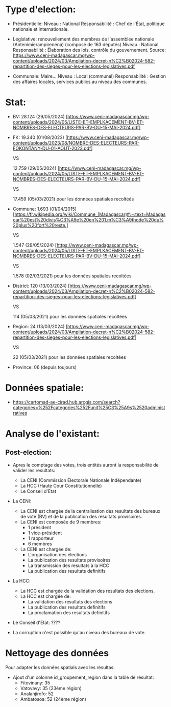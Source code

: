 # Type d'election:

- Présidentielle:
  Niveau : National
  Responsabilité : Chef de l'État, politique nationale et internationale.

- Législative: renouvellement des membres de l'assemblée nationale (Antenimierampirenena) (composé de 163 députés)
  Niveau : National
  Responsabilité : Élaboration des lois, contrôle du gouvernement.
  Source: https://www.ceni-madagascar.mg/wp-content/uploads/2024/03/Ampliation-decret-n%C2%B02024-582-repartition-des-sieges-pour-les-elections-legislatives.pdf

- Communale: Maire...
  Niveau : Local (communal)
  Responsabilité : Gestion des affaires locales, services publics au niveau des communes.

# Stat:

- BV: 28.124 (29/05/2024) [https://www.ceni-madagascar.mg/wp-content/uploads/2024/05/LISTE-ET-EMPLKACEMENT-BV-ET-NOMBRES-DES-ELECTEURS-PAR-BV-DU-15-MAI-2024.pdf]

- FK:
  19.340 (01/08/2023) [https://www.ceni-madagascar.mg/wp-content/uploads/2023/08/NOMBRE-DES-ELECTEURS-PAR-FOKONTANY-DU-01-AOUT-2023.pdf]

  VS

  12.759 (29/05/2024) [https://www.ceni-madagascar.mg/wp-content/uploads/2024/05/LISTE-ET-EMPLKACEMENT-BV-ET-NOMBRES-DES-ELECTEURS-PAR-BV-DU-15-MAI-2024.pdf]
  
  VS
  
  17.459 (05/03/2021) pour les données spatiales recoltéés

- Commune:
  1.693 (01/04/2015) [https://fr.wikipedia.org/wiki/Commune_(Madagascar)#:~:text=Madagascar%20est%20divis%C3%A9e%20en%201,m%C3%A9thode%20du%20plus%20fort%20reste.]

  VS

  1.547 (29/05/2024) [https://www.ceni-madagascar.mg/wp-content/uploads/2024/05/LISTE-ET-EMPLKACEMENT-BV-ET-NOMBRES-DES-ELECTEURS-PAR-BV-DU-15-MAI-2024.pdf]
  
  VS
  
  1.578 (02/03/2021) pour les données spatiales recoltées

- District:
  120 (13/03/2024) [https://www.ceni-madagascar.mg/wp-content/uploads/2024/03/Ampliation-decret-n%C2%B02024-582-repartition-des-sieges-pour-les-elections-legislatives.pdf]
  
  VS
  
  114 (05/03/2021) pour les données spatiales recoltées

- Region: 
  24 (13/03/2024) [https://www.ceni-madagascar.mg/wp-content/uploads/2024/03/Ampliation-decret-n%C2%B02024-582-repartition-des-sieges-pour-les-elections-legislatives.pdf]
  
  VS
  
  22 (05/03/2021) pour les données spatiales recoltées

- Province: 06 (depuis toujours)

# Données spatiale:

- https://cartomad-ae-cirad.hub.arcgis.com/search?categories=%252Fcategories%252Funit%25C3%25A9s%2520administratives

# Analyse de l'existant:

## Post-election:

- Apres le comptage des votes, trois entités auront la responsabilité de valider les resultats:

  - La CENI (Commission Electorale Nationale Indépendante)
  - La HCC (Haute Cour Constitutionnelle)
  - Le Conseil d'Etat

- La CENI:

  - La CENI est chargée de la centralisation des resultats des bureaux de vote (BV) et de la publication des resultats provisoires.
  - La CENI est composée de 9 membres:
    - 1 président
    - 1 vice-président
    - 1 rapporteur
    - 6 membres
  - La CENI est chargée de:
    - L'organisation des élections
    - La publication des resultats provisoires
    - La transmission des resultats à la HCC
    - La publication des resultats definitifs

- La HCC:

  - La HCC est chargée de la validation des resultats des elections.
  - La HCC est chargée de:
    - La validation des resultats des elections
    - La publication des resultats definitifs
    - La proclamation des resultats definitifs

- Le Conseil d'Etat:
  ????

- La corruption n'est possible qu'au niveau des bureaux de vote.


# Nettoyage des données

Pour adapter les données spatials avec les résultas:

- Ajout d'un colonne id_groupement_region dans la table de résultat:
	- Fitovinany: 35
	- Vatovavy: 35 (23ème région)
	- Analanjirofo: 52
	- Ambatosoa: 52 (24ème région)